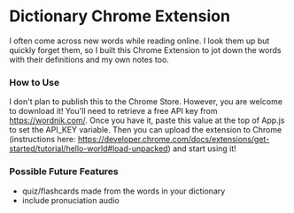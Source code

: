 # Dictionary Chrome Extension
I often come across new words while reading online. I look them up but quickly forget them, so I built this Chrome Extension to jot down the words with their definitions and my own notes too.

### How to Use
I don't plan to publish this to the Chrome Store. However, you are welcome to download it! You'll need to retrieve a free API key from https://wordnik.com/. Once you have it, paste this value at the top of App.js to set the API_KEY variable. Then you can upload the extension to Chrome (instructions here: https://developer.chrome.com/docs/extensions/get-started/tutorial/hello-world#load-unpacked) and start using it!

### Possible Future Features
- quiz/flashcards made from the words in your dictionary
- include pronuciation audio
